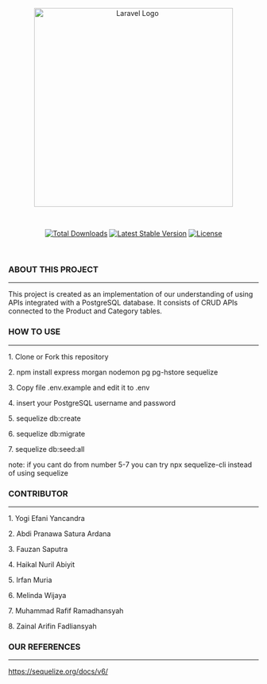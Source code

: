 <p align="center"><a href="https://laravel.com" target="_blank"><img src="https://raw.githubusercontent.com/Ender-Wiggin2019/ServiceLogos/main/Node.js/Node.js.png" width="400" alt="Laravel Logo"></a></p>
&nbsp;

<p align="center">
<a href="https://github.com/yogiefani/FSW2-Chapter3-Tim3-Expressjs"><img src="https://img.shields.io/badge/all_contributors-8-brightgreen.svg?style=flat-square" alt="Total Downloads"></a>
<a href="https://github.com/yogiefani/FSW2-Chapter3-Tim3-Expressjs"><img src="https://img.shields.io/badge/PRs-welcome-brightgreen.svg?style=flat-square" alt="Latest Stable Version"></a>
<a href="https://github.com/yogiefani/FSW2-Chapter3-Tim3-Expressjs"><img src="https://img.shields.io/badge/first--timers--only-friendly-blue.svg" alt="License"></a>
</p>

</br>

### ABOUT THIS PROJECT
<hr>
<p>This project is created as an implementation of our understanding of using APIs integrated with a PostgreSQL database. It consists of CRUD APIs connected to the Product and Category tables.</p>

### HOW TO USE
<hr>
<p>1. Clone or Fork this repository</p>
<p>2. npm install express morgan nodemon pg pg-hstore sequelize</p>
<p>3. Copy file .env.example and edit it to .env</p>
<p>4. insert your PostgreSQL username and password</p>
<p>5. sequelize db:create</p>
<p>6. sequelize db:migrate</p>
<p>7. sequelize db:seed:all</p>

note: if you cant do from number 5-7 you can try npx sequelize-cli instead of using sequelize

### CONTRIBUTOR
<hr>
<p>1. Yogi Efani Yancandra</p>
<p>2. Abdi Pranawa Satura Ardana</p>
<p>3. Fauzan Saputra</p>
<p>4. Haikal Nuril Abiyit</p>
<p>5. Irfan Muria</p>
<p>6. Melinda Wijaya</p>
<p>7. Muhammad Rafif Ramadhansyah</p>
<p>8. Zainal Arifin Fadliansyah</p>

### OUR REFERENCES
<hr>
<a href="https://sequelize.org/docs/v6/">https://sequelize.org/docs/v6/</a>